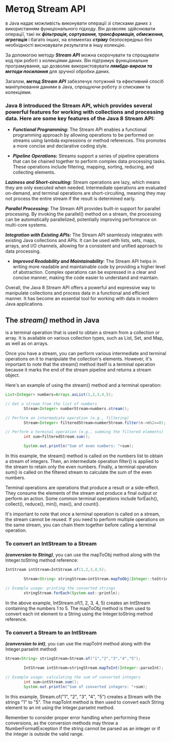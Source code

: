 # Метод Stream API

в Java надає можливість виконувати операції зі списками даних
з використанням функціонального підходу. Він дозволяє здійснювати операції,
такі як ***фільтрація, сортування, трансформація, обмеження, агрегація*** і багато інших,
на елементах ***стріму*** безпосередньо без необхідності висновувати результати в іншу колекцію.

За допомогою методу ***Stream API*** можна скорочувати та спрощувати код при роботі з колекціями даних.
Він підтримує функціональне програмування, що дозволяє використовувати ***лямбда-вирази та методи посилання*** для
зручної обробки даних.

Загалом, ***метод Stream API*** забезпечує потужний та ефективний спосіб маніпулювання даними в Java,
спрощуючи роботу зі списками та колекціями.

### Java 8 introduced the Stream API, which provides several powerful features for working with collections and processing data. Here are some key features of the Java 8 Stream API:

* ***Functional Programming:*** The Stream API enables a functional programming approach by allowing operations to be
  performed on streams using lambda expressions or method references. This promotes a more concise and declarative
  coding style.

* ***Pipeline Operations:*** Streams support a series of pipeline operations that can be chained together to perform
  complex data processing tasks. These operations include filtering, mapping, sorting, reducing, and collecting
  elements.

***Laziness and Short-circuiting:*** Stream operations are lazy, which means they are only executed when needed.
Intermediate operations are evaluated on-demand, and terminal operations are short-circuiting, meaning they may not
process the entire stream if the result is determined early.

***Parallel Processing:*** The Stream API provides built-in support for parallel processing. By invoking the parallel()
method on a stream, the processing can be automatically parallelized, potentially improving performance on multi-core
systems.

***Integration with Existing APIs:*** The Stream API seamlessly integrates with existing Java collections and APIs. It
can be used with lists, sets, maps, arrays, and I/O channels, allowing for a consistent and unified approach to data
processing.

* ***Improved Readability and Maintainability***: The Stream API helps in writing more readable and maintainable code by
  providing a higher level of abstraction. Complex operations can be expressed in a clear and concise manner, making the
  code easier to understand and maintain.

Overall, the Java 8 Stream API offers a powerful and expressive way to manipulate collections and process data in a
functional and efficient manner. It has become an essential tool for working with data in modern Java applications.

## The ***stream()*** method in Java

is a terminal operation that is used to obtain a stream from a collection or array.
It is available on various collection types, such as List, Set, and Map, as well as on arrays.

Once you have a stream, you can perform various intermediate and terminal operations on it to manipulate the
collection's elements. However, it's important to note that the stream() method itself is a terminal operation because
it marks the end of the stream pipeline and returns a stream object.

Here's an example of using the stream() method and a terminal operation:

```java
List<Integer> numbers=Arrays.asList(1,2,3,4,5);

// Get a stream from the list of numbers
        Stream<Integer> numberStream=numbers.stream();

// Perform an intermediate operation (e.g., filtering)
        Stream<Integer> filteredStream=numberStream.filter(n->n%2==0);

// Perform a terminal operation (e.g., summing the filtered elements)
        int sum=filteredStream.sum();

        System.out.println("Sum of even numbers: "+sum);
```

In this example, the stream() method is called on the numbers list to obtain a stream of integers. Then, an intermediate
operation filter() is applied to the stream to retain only the even numbers. Finally, a terminal operation sum() is
called on the filtered stream to calculate the sum of the even numbers.

Terminal operations are operations that produce a result or a side-effect. They consume the elements of the stream and
produce a final output or perform an action. Some common terminal operations include forEach(), collect(), reduce(),
min(), max(), and count().

It's important to note that once a terminal operation is called on a stream, the stream cannot be reused. If you need to
perform multiple operations on the same stream, you can chain them together before calling a terminal operation.

### To convert an IntStream to a Stream<String>

***(conversion to String)***,
you can use the mapToObj method along with the Integer.toString method reference:

```java
IntStream intStream=IntStream.of(1,2,3,4,5);

        Stream<String> stringStream=intStream.mapToObj(Integer::toString);

// Example usage: printing the converted strings
        stringStream.forEach(System.out::println);
```

In the above example, IntStream.of(1, 2, 3, 4, 5) creates an IntStream containing the numbers 1 to 5. The mapToObj
method is then used to convert each int element to a String using the Integer.toString method reference.

### To convert a Stream<String> to an IntStream

***(conversion to int)***, you can use the mapToInt method along with the Integer.parseInt method:

```java
Stream<String> stringStream=Stream.of("1","2","3","4","5");

        IntStream intStream=stringStream.mapToInt(Integer::parseInt);

// Example usage: calculating the sum of converted integers
        int sum=intStream.sum();
        System.out.println("Sum of converted integers: "+sum);
```

In this example, Stream.of("1", "2", "3", "4", "5") creates a Stream<String> with the strings "1" to "5". The mapToInt
method is then used to convert each String element to an int using the Integer.parseInt method.

Remember to consider proper error handling when performing these conversions, as the conversion methods may throw a
NumberFormatException if the string cannot be parsed as an integer or if the integer is outside the valid range.